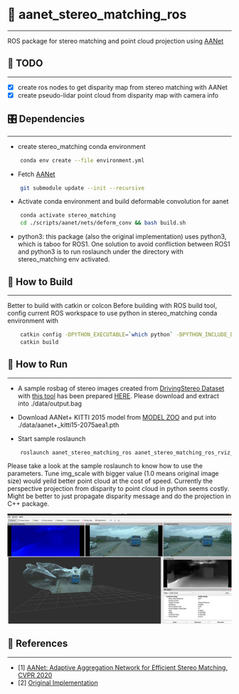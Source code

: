 # 📝 aanet_stereo_matching_ros #
***

ROS package for stereo matching and point cloud projection using [AANet](https://arxiv.org/abs/2004.09548)

## :tada: TODO
***

- [x] create ros nodes to get disparity map from stereo matching with AANet
- [x] create pseudo-lidar point cloud from disparity map with camera info

## 🎛  Dependencies
***

- create stereo_matching conda environment
```bash
    conda env create --file environment.yml
```

- Fetch [AANet](https://github.com/haofeixu/aanet)
```bash
    git submodule update --init --recursive
```

- Activate conda environment and build deformable convolution for aanet
```bash
    conda activate stereo_matching
    cd ./scripts/aanet/nets/deform_conv && bash build.sh
```

- python3: this package (also the original implementation) uses python3, which is taboo for ROS1. One solution to avoid confliction between ROS1 and python3 is to run roslaunch under the directory with stereo_matching env activated.

## 🔨 How to Build ##
***
Better to build with catkin or colcon
Before building with ROS build tool, config current ROS workspace to use python in stereo_matching conda environment with

```bash
    catkin config -DPYTHON_EXECUTABLE=`which python` -DPYTHON_INCLUDE_DIR=`python -c "from __future__ import print_function; from distutils.sysconfig import get_python_inc; print(get_python_inc())"` -DPYTHON_LIBRARY=`python -c "from __future__ import print_function; import distutils.sysconfig as sysconfig; print(sysconfig.get_config_var('LIBDIR') + '/' + sysconfig.get_config_var('LDLIBRARY'))"`
    catkin build
```

## :running: How to Run ##
***

- A sample rosbag of stereo images created from [DrivingStereo Dataset](https://drivingstereo-dataset.github.io/) with [this tool](https://github.com/xmba15/image_dataset_to_rosbag) has been prepared [HERE](https://drive.google.com/file/d/1MtEHVBYFhwIODbZDrk7tJ5AdOeW9r3UE/view?usp=sharing). Please download and extract into ./data/output.bag

- Download AANet+ KITTI 2015 model from [MODEL ZOO](https://github.com/haofeixu/aanet/blob/master/MODEL_ZOO.md) and put into ./data/aanet+_kitti15-2075aea1.pth

- Start sample roslaunch
```bash
    roslaunch aanet_stereo_matching_ros aanet_stereo_matching_ros_rviz_sample.launch
```

Please take a look at the sample roslaunch to know how to use the parameters.
Tune img_scale with bigger value (1.0 means original image size) would yeild better point cloud at the cost of speed. Currently the perspective projection from disparity to point cloud in python seems costly. Might be better to just propagate disparity message and do the projection in C++ package.

![aanet_sample](./docs/images/aanet_sample.png)

## :gem: References ##
***

- [1] [AANet: Adaptive Aggregation Network for Efficient Stereo Matching, CVPR 2020](https://arxiv.org/abs/2004.09548)
- [2] [Original Implementation](https://github.com/haofeixu/aanet)

